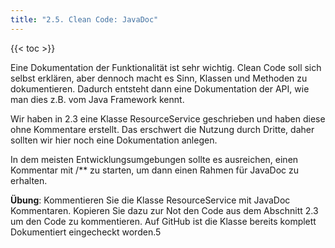 ```yaml
---
title: "2.5. Clean Code: JavaDoc"
---
```


{{< toc >}}

Eine Dokumentation der Funktionalität ist sehr wichtig. Clean Code soll sich selbst erklären, aber dennoch macht es Sinn, Klassen und Methoden zu dokumentieren. Dadurch entsteht dann eine Dokumentation der API, wie man dies z.B. vom Java Framework kennt.

Wir haben in 2.3 eine Klasse ResourceService geschrieben und haben diese ohne Kommentare erstellt. Das erschwert die Nutzung durch Dritte, daher sollten wir hier noch eine Dokumentation anlegen.

In dem meisten Entwicklungsumgebungen sollte es ausreichen, einen Kommentar mit /** zu starten, um dann einen Rahmen für JavaDoc zu erhalten.

**Übung**: Kommentieren Sie die Klasse ResourceService mit JavaDoc Kommentaren. Kopieren Sie dazu zur Not den Code aus dem Abschnitt 2.3 um den Code zu kommentieren. Auf GitHub ist die Klasse bereits komplett Dokumentiert eingecheckt worden.5
